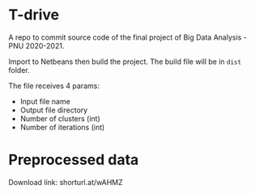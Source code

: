# T-drive
A repo to commit source code of the final project of Big Data Analysis - PNU 2020-2021. 

Import to Netbeans then build the project. The build file will be in `dist` folder.

The file receives 4 params:

- Input file name
- Output file directory
- Number of clusters (int)
- Number of iterations (int)

# Preprocessed data
Download link: shorturl.at/wAHMZ
